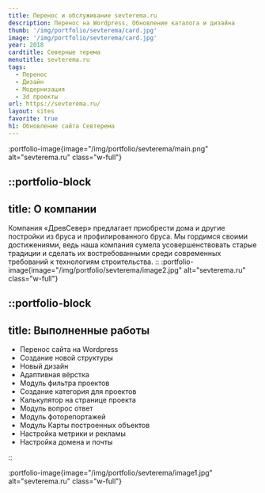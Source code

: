 ```yaml
---
title: Перенос и обслуживание sevterema.ru
description: Перенос на Wordpress, Обновление каталога и дизайна
thumb: '/img/portfolio/sevterema/card.jpg'
image: '/img/portfolio/sevterema/card.jpg'
year: 2018
cardtitle: Северные терема
menutitle: sevterema.ru
tags:
  - Перенос
  - Дизайн
  - Модернизация
  - 3d проекты
url: https://sevterema.ru/
layout: sites
favorite: true
h1: Обновление сайта Севтерема
---
```


:portfolio-image{image="/img/portfolio/sevterema/main.png" alt="sevterema.ru" class="w-full"}

::portfolio-block
---
title: О компании
---
Компания «ДревСевер» предлагает приобрести дома и другие постройки из бруса и профилированного бруса. Мы гордимся своими достижениями, ведь наша компания сумела усовершенствовать старые традиции и сделать их востребованными среди современных требований к технологиям строительства.
::
:portfolio-image{image="/img/portfolio/sevterema/image2.jpg" alt="sevterema.ru" class="w-full"}

::portfolio-block
---
title: Выполненные работы
---

- Перенос сайта на Wordpress
- Создание новой структуры
- Новый дизайн
- Адаптивная вёрстка
- Модуль фильтра проектов
- Создание категория для проектов
- Калькулятор на странице проекта
- Модуль вопрос ответ
- Модуль фоторепортажей
- Модуль Карты построенных объектов
- Настройка метрики и рекламы
- Настройка домена и почты

::

:portfolio-image{image="/img/portfolio/sevterema/image1.jpg" alt="sevterema.ru" class="w-full"}
